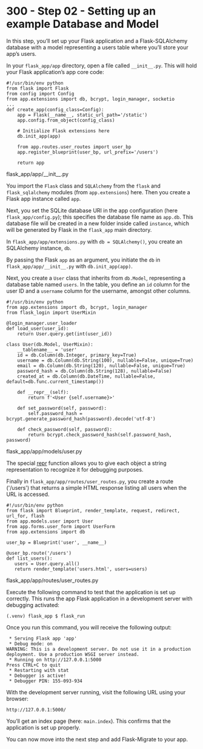 # 300 - Step 02 - Setting up an example Database and Model

In this step, you’ll set up your Flask application and a Flask-SQLAlchemy database with a model representing a users table where you’ll store your app’s users.

In your ```flask_app/app``` directory, open a file called ```__init__.py```. This will hold your Flask application’s app core code:


```
#!/usr/bin/env python
from flask import Flask
from config import Config
from app.extensions import db, bcrypt, login_manager, socketio
...
def create_app(config_class=Config):
    app = Flask(__name__, static_url_path='/static')
    app.config.from_object(config_class)

    # Initialize Flask extensions here
    db.init_app(app)

    from app.routes.user_routes import user_bp
    app.register_blueprint(user_bp, url_prefix='/users')

    return app
```
flask_app/app/\_\_init__.py


You import the ```Flask``` class and ```SQLAlchemy``` from the ```flask``` and ```flask_sqlalchemy``` modules (from ```app.extensions```) here. Then you create a Flask app instance called ```app```.

Next, you set the SQLite database URI in the app configuration (here ```flask_app/config.py```); this specifies the database file name as ```app.db```. This database file will be created in a new folder inside called ````instance````, which will be generated by Flask in the ```flask_app``` main directory.

In ```flask_app/app/extensions.py``` with ```db = SQLAlchemy()```, you create an SQLAlchemy instance, ```db```. 

By passing the Flask ```app``` as an argument, you initiate the ```db``` in ```flask_app/app/__init__.py``` with ```db.init_app(app)```.

Next, you create a ```User``` class that inherits from ```db.Model```, representing a database table named ```users```. In the table, you define an ```id``` column for the user ID and a ```username``` column for the username, amongst other columns.

```
#!/usr/bin/env python
from app.extensions import db, bcrypt, login_manager
from flask_login import UserMixin

@login_manager.user_loader
def load_user(user_id):
    return User.query.get(int(user_id))

class User(db.Model, UserMixin):
    __tablename__ = 'user'
    id = db.Column(db.Integer, primary_key=True)
    username = db.Column(db.String(100), nullable=False, unique=True)
    email = db.Column(db.String(120), nullable=False, unique=True)
    password_hash = db.Column(db.String(128), nullable=False)
    created_at = db.Column(db.DateTime, nullable=False, default=db.func.current_timestamp())

    def __repr__(self):
        return f'<User {self.username}>'

    def set_password(self, password):
        self.password_hash = bcrypt.generate_password_hash(password).decode('utf-8')

    def check_password(self, password):
        return bcrypt.check_password_hash(self.password_hash, password) 
```
flask_app/app/models/user.py

The special [repr](https://docs.python.org/3/reference/datamodel.html#object.__repr__) function allows you to give each object a string representation to recognize it for debugging purposes.

Finally in ```flask_app/app/routes/user_routes.py```, you create a route ('/users') that returns a simple HTML response listing all users when the URL is accessed.

```
#!/usr/bin/env python
from flask import Blueprint, render_template, request, redirect, url_for, flash
from app.models.user import User
from app.forms.user_form import UserForm
from app.extensions import db

user_bp = Blueprint('user', __name__)

@user_bp.route('/users')
def list_users():
   users = User.query.all()
   return render_template('users.html', users=users)
```
flask_app/app/routes/user_routes.py

Execute the following command to test that the application is set up correctly. This runs the app Flask application in a development server with debugging activated:

```
(.venv) flask_app $ flask_run 
```

Once you run this command, you will receive the following output:

```
 * Serving Flask app 'app'
 * Debug mode: on
WARNING: This is a development server. Do not use it in a production deployment. Use a production WSGI server instead.
 * Running on http://127.0.0.1:5000
Press CTRL+C to quit
 * Restarting with stat
 * Debugger is active!
 * Debugger PIN: 155-093-934
```

With the development server running, visit the following URL using your browser:

```
http://127.0.0.1:5000/
```

You’ll get an index page (here: ```main.index```). This confirms that the application is set up properly. 

You can now move into the next step and add Flask-Migrate to your app.